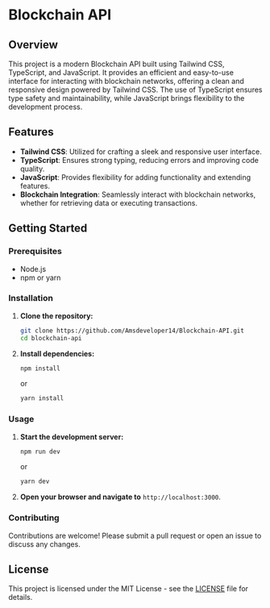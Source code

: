 # **Blockchain API**

## **Overview**

This project is a modern Blockchain API built using Tailwind CSS, TypeScript, and JavaScript. It provides an efficient and easy-to-use interface for interacting with blockchain networks, offering a clean and responsive design powered by Tailwind CSS. The use of TypeScript ensures type safety and maintainability, while JavaScript brings flexibility to the development process.

## **Features**

- **Tailwind CSS**: Utilized for crafting a sleek and responsive user interface.
- **TypeScript**: Ensures strong typing, reducing errors and improving code quality.
- **JavaScript**: Provides flexibility for adding functionality and extending features.
- **Blockchain Integration**: Seamlessly interact with blockchain networks, whether for retrieving data or executing transactions.

## **Getting Started**

### **Prerequisites**

- Node.js
- npm or yarn

### **Installation**

1. **Clone the repository:**
   ```bash
   git clone https://github.com/Amsdeveloper14/Blockchain-API.git
   cd blockchain-api
   ```

2. **Install dependencies:**
   ```bash
   npm install
   ```
   or
   ```bash
   yarn install
   ```

### **Usage**

1. **Start the development server:**
   ```bash
   npm run dev
   ```
   or
   ```bash
   yarn dev
   ```

2. **Open your browser and navigate to** `http://localhost:3000`.

### **Contributing**

Contributions are welcome! Please submit a pull request or open an issue to discuss any changes.

## **License**

This project is licensed under the MIT License - see the [LICENSE](LICENSE) file for details.

